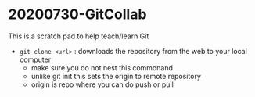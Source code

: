 # 20200730-GitCollab
This is a scratch pad to help teach/learn Git

- `git clone <url>` : downloads the repository from the web to your local computer
  - make sure you do not nest this commonand
  - unlike git init this sets the origin to remote repository
  - origin is repo where you can do push or pull

